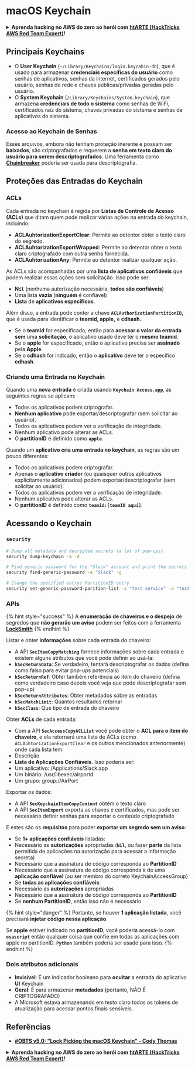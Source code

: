 # macOS Keychain

<details>

<summary><strong>Aprenda hacking no AWS do zero ao herói com</strong> <a href="https://training.hacktricks.xyz/courses/arte"><strong>htARTE (HackTricks AWS Red Team Expert)</strong></a><strong>!</strong></summary>

Outras formas de apoiar o HackTricks:

* Se você quer ver sua **empresa anunciada no HackTricks** ou **baixar o HackTricks em PDF**, confira os [**PLANOS DE ASSINATURA**](https://github.com/sponsors/carlospolop)!
* Adquira o [**material oficial PEASS & HackTricks**](https://peass.creator-spring.com)
* Descubra [**A Família PEASS**](https://opensea.io/collection/the-peass-family), nossa coleção de [**NFTs**](https://opensea.io/collection/the-peass-family) exclusivos
* **Junte-se ao grupo** 💬 [**Discord**](https://discord.gg/hRep4RUj7f) ou ao grupo [**telegram**](https://t.me/peass) ou **siga-me** no **Twitter** 🐦 [**@carlospolopm**](https://twitter.com/carlospolopm)**.**
* **Compartilhe suas técnicas de hacking enviando PRs para os repositórios github** [**HackTricks**](https://github.com/carlospolop/hacktricks) e [**HackTricks Cloud**](https://github.com/carlospolop/hacktricks-cloud).

</details>

## Principais Keychains

* O **User Keychain** (`~/Library/Keychains/login.keycahin-db`), que é usado para armazenar **credenciais específicas do usuário** como senhas de aplicativos, senhas da internet, certificados gerados pelo usuário, senhas de rede e chaves públicas/privadas geradas pelo usuário.
* O **System Keychain** (`/Library/Keychains/System.keychain`), que armazena **credenciais de todo o sistema** como senhas de WiFi, certificados raiz do sistema, chaves privadas do sistema e senhas de aplicativos do sistema.

### Acesso ao Keychain de Senhas

Esses arquivos, embora não tenham proteção inerente e possam ser **baixados**, são criptografados e requerem a **senha em texto claro do usuário para serem descriptografados**. Uma ferramenta como [**Chainbreaker**](https://github.com/n0fate/chainbreaker) poderia ser usada para descriptografia.

## Proteções das Entradas do Keychain

### ACLs

Cada entrada no keychain é regida por **Listas de Controle de Acesso (ACLs)** que ditam quem pode realizar várias ações na entrada do keychain, incluindo:

* **ACLAuhtorizationExportClear**: Permite ao detentor obter o texto claro do segredo.
* **ACLAuhtorizationExportWrapped**: Permite ao detentor obter o texto claro criptografado com outra senha fornecida.
* **ACLAuhtorizationAny**: Permite ao detentor realizar qualquer ação.

As ACLs são acompanhadas por uma **lista de aplicativos confiáveis** que podem realizar essas ações sem solicitação. Isso pode ser:

* &#x20;**N`il`** (nenhuma autorização necessária, **todos são confiáveis**)
* Uma lista **vazia** (**ninguém** é confiável)
* **Lista** de **aplicativos específicos**.

Além disso, a entrada pode conter a chave **`ACLAuthorizationPartitionID`,** que é usada para identificar o **teamid, apple,** e **cdhash.**

* Se o **teamid** for especificado, então para **acessar o valor da entrada** **sem** uma **solicitação**, o aplicativo usado deve ter o **mesmo teamid**.
* Se o **apple** for especificado, então o aplicativo precisa ser **assinado** pela **Apple**.
* Se o **cdhash** for indicado, então o **aplicativo** deve ter o específico **cdhash**.

### Criando uma Entrada no Keychain

Quando uma **nova** **entrada** é criada usando **`Keychain Access.app`**, as seguintes regras se aplicam:

* Todos os aplicativos podem criptografar.
* **Nenhum aplicativo** pode exportar/descriptografar (sem solicitar ao usuário).
* Todos os aplicativos podem ver a verificação de integridade.
* Nenhum aplicativo pode alterar as ACLs.
* O **partitionID** é definido como **`apple`**.

Quando um **aplicativo cria uma entrada no keychain**, as regras são um pouco diferentes:

* Todos os aplicativos podem criptografar.
* Apenas o **aplicativo criador** (ou quaisquer outros aplicativos explicitamente adicionados) podem exportar/descriptografar (sem solicitar ao usuário).
* Todos os aplicativos podem ver a verificação de integridade.
* Nenhum aplicativo pode alterar as ACLs.
* O **partitionID** é definido como **`teamid:[teamID aqui]`**.

## Acessando o Keychain

### `security`
```bash
# Dump all metadata and decrypted secrets (a lot of pop-ups)
security dump-keychain -a -d

# Find generic password for the "Slack" account and print the secrets
security find-generic-password -a "Slack" -g

# Change the specified entrys PartitionID entry
security set-generic-password-parition-list -s "test service" -a "test acount" -S
```
### APIs

{% hint style="success" %}
A **enumeração de chaveiros e o despejo** de segredos que **não gerarão um aviso** podem ser feitos com a ferramenta [**LockSmith**](https://github.com/its-a-feature/LockSmith)
{% endhint %}

Listar e obter **informações** sobre cada entrada do chaveiro:

* A API **`SecItemCopyMatching`** fornece informações sobre cada entrada e existem alguns atributos que você pode definir ao usá-la:
* **`kSecReturnData`**: Se verdadeiro, tentará descriptografar os dados (defina como falso para evitar pop-ups potenciais)
* **`kSecReturnRef`**: Obter também referência ao item do chaveiro (defina como verdadeiro caso depois você veja que pode descriptografar sem pop-up)
* **`kSecReturnAttributes`**: Obter metadados sobre as entradas
* **`kSecMatchLimit`**: Quantos resultados retornar
* **`kSecClass`**: Que tipo de entrada do chaveiro

Obter **ACLs** de cada entrada:

* Com a API **`SecAccessCopyACLList`** você pode obter o **ACL para o item do chaveiro**, e ela retornará uma lista de ACLs (como `ACLAuhtorizationExportClear` e os outros mencionados anteriormente) onde cada lista tem:
* Descrição
* **Lista de Aplicações Confiáveis**. Isso poderia ser:
* Um aplicativo: /Applications/Slack.app
* Um binário: /usr/libexec/airportd
* Um grupo: group://AirPort

Exportar os dados:

* A API **`SecKeychainItemCopyContent`** obtém o texto claro
* A API **`SecItemExport`** exporta as chaves e certificados, mas pode ser necessário definir senhas para exportar o conteúdo criptografado

E estes são os **requisitos** para poder **exportar um segredo sem um aviso**:

* Se **1+ aplicações confiáveis** listadas:
* Necessário as **autorizações** apropriadas (**`Nil`**, ou fazer **parte** da lista permitida de aplicações na autorização para acessar a informação secreta)
* Necessário que a assinatura de código corresponda ao **PartitionID**
* Necessário que a assinatura de código corresponda à de uma **aplicação confiável** (ou ser membro do correto KeychainAccessGroup)
* Se **todas as aplicações confiáveis**:
* Necessário as **autorizações** apropriadas
* Necessário que a assinatura de código corresponda ao **PartitionID**
* Se **nenhum PartitionID**, então isso não é necessário

{% hint style="danger" %}
Portanto, se houver **1 aplicação listada**, você precisará **injetar código nessa aplicação**.

Se **apple** estiver indicado no **partitionID**, você poderia acessá-lo com **`osascript`** então qualquer coisa que confie em todas as aplicações com apple no partitionID. **`Python`** também poderia ser usado para isso.
{% endhint %}

### Dois atributos adicionais

* **Invisível**: É um indicador booleano para **ocultar** a entrada do aplicativo **UI** Keychain
* **Geral**: É para armazenar **metadados** (portanto, NÃO É CRIPTOGRAFADO)
* A Microsoft estava armazenando em texto claro todos os tokens de atualização para acessar pontos finais sensíveis.

## Referências

* [**#OBTS v5.0: "Lock Picking the macOS Keychain" - Cody Thomas**](https://www.youtube.com/watch?v=jKE1ZW33JpY)

<details>

<summary><strong>Aprenda hacking no AWS do zero ao herói com</strong> <a href="https://training.hacktricks.xyz/courses/arte"><strong>htARTE (HackTricks AWS Red Team Expert)</strong></a><strong>!</strong></summary>

Outras maneiras de apoiar o HackTricks:

* Se você quiser ver sua **empresa anunciada no HackTricks** ou **baixar o HackTricks em PDF** Confira os [**PLANOS DE ASSINATURA**](https://github.com/sponsors/carlospolop)!
* Adquira o [**merchandising oficial do PEASS & HackTricks**](https://peass.creator-spring.com)
* Descubra [**A Família PEASS**](https://opensea.io/collection/the-peass-family), nossa coleção de [**NFTs**](https://opensea.io/collection/the-peass-family) exclusivos
* **Junte-se ao** 💬 [**grupo do Discord**](https://discord.gg/hRep4RUj7f) ou ao [**grupo do telegram**](https://t.me/peass) ou **siga**-me no **Twitter** 🐦 [**@carlospolopm**](https://twitter.com/carlospolopm)**.**
* **Compartilhe suas dicas de hacking enviando PRs para os repositórios do GitHub** [**HackTricks**](https://github.com/carlospolop/hacktricks) e [**HackTricks Cloud**](https://github.com/carlospolop/hacktricks-cloud).

</details>
